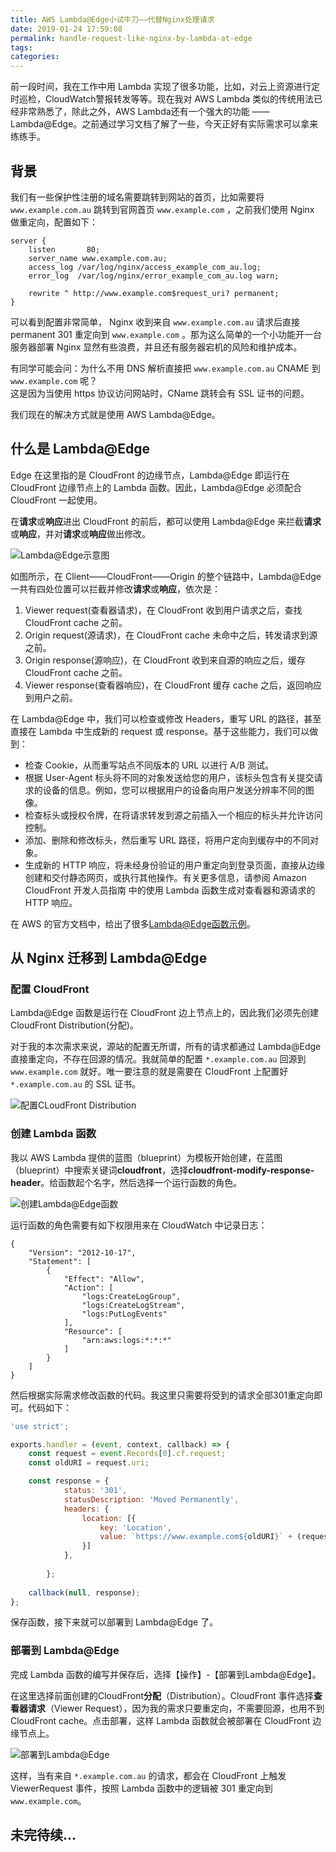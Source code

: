 ```yaml
---
title: AWS Lambda@Edge小试牛刀——代替Nginx处理请求
date: 2019-01-24 17:59:08
permalink: handle-request-like-nginx-by-lambda-at-edge
tags:
categories:
---
```


前一段时间，我在工作中用 Lambda 实现了很多功能，比如，对云上资源进行定时巡检，CloudWatch警报转发等等。现在我对 AWS Lambda 类似的传统用法已经非常熟悉了，除此之外，AWS Lambda还有一个强大的功能 —— Lambda@Edge。之前通过学习文档了解了一些，今天正好有实际需求可以拿来练练手。
<!--more-->

## 背景

我们有一些保护性注册的域名需要跳转到网站的首页，比如需要将 `www.example.com.au` 跳转到官网首页 `www.example.com` ，之前我们使用 Nginx 做重定向，配置如下：
```
server {
    listen       80;
    server_name www.example.com.au;
    access_log /var/log/nginx/access_example_com_au.log;
    error_log  /var/log/nginx/error_example_com_au.log warn;

    rewrite ^ http://www.example.com$request_uri? permanent;
}
```

可以看到配置非常简单， Nginx 收到来自 `www.example.com.au` 请求后直接 permanent 301 重定向到 `www.example.com` 。那为这么简单的一个小功能开一台服务器部署 Nginx 显然有些浪费，并且还有服务器宕机的风险和维护成本。

有同学可能会问：为什么不用 DNS 解析直接把 `www.example.com.au` CNAME 到 `www.example.com` 呢？  
这是因为当使用 https 协议访问网站时，CName 跳转会有 SSL 证书的问题。

我们现在的解决方式就是使用 AWS Lambda@Edge。



## 什么是 Lambda@Edge

Edge 在这里指的是 CloudFront 的边缘节点，Lambda@Edge 即运行在 CloudFront 边缘节点上的 Lambda 函数。因此，Lambda@Edge 必须配合 CloudFront 一起使用。

在**请求**或**响应**进出 CloudFront 的前后，都可以使用 Lambda@Edge 来拦截**请求**或**响应**，并对**请求**或**响应**做出修改。

![Lambda@Edge示意图](https://docs.aws.amazon.com/zh_cn/lambda/latest/dg/images/cloudfront-events-that-trigger-lambda-functions.png)

如图所示，在 Client——CloudFront——Origin 的整个链路中，Lambda@Edge 一共有四处位置可以拦截并修改**请求**或**响应**，依次是：

1. Viewer request(查看器请求)，在 CloudFront 收到用户请求之后，查找 CloudFront cache 之前。
2. Origin request(源请求)，在 CloudFront cache 未命中之后，转发请求到源之前。
3. Origin response(源响应)，在 CloudFront 收到来自源的响应之后，缓存 CloudFront cache 之前。
4. Viewer response(查看器响应)，在 CloudFront 缓存 cache 之后，返回响应到用户之前。

在 Lambda@Edge 中，我们可以检查或修改 Headers，重写 URL 的路径，甚至直接在 Lambda 中生成新的 request 或 response。基于这些能力，我们可以做到：

- 检查 Cookie，从而重写站点不同版本的 URL 以进行 A/B 测试。
- 根据 User-Agent 标头将不同的对象发送给您的用户，该标头包含有关提交请求的设备的信息。例如，您可以根据用户的设备向用户发送分辨率不同的图像。
- 检查标头或授权令牌，在将请求转发到源之前插入一个相应的标头并允许访问控制。
- 添加、删除和修改标头，然后重写 URL 路径，将用户定向到缓存中的不同对象。
- 生成新的 HTTP 响应，将未经身份验证的用户重定向到登录页面，直接从边缘创建和交付静态网页，或执行其他操作。有关更多信息，请参阅 Amazon CloudFront 开发人员指南 中的使用 Lambda 函数生成对查看器和源请求的 HTTP 响应。

在 AWS 的官方文档中，给出了很多[Lambda@Edge函数示例](https://docs.aws.amazon.com/zh_cn/AmazonCloudFront/latest/DeveloperGuide/lambda-examples.html)。


## 从 Nginx 迁移到 Lambda@Edge

### 配置 CloudFront

Lambda@Edge 函数是运行在 CloudFront 边上节点上的，因此我们必须先创建 CloudFront Distribution(分配)。

对于我的本次需求来说，源站的配置无所谓，所有的请求都通过 Lambda@Edge 直接重定向，不存在回源的情况。我就简单的配置 `*.example.com.au` 回源到 `www.example.com` 就好。唯一要注意的就是需要在 CloudFront 上配置好 `*.example.com.au` 的 SSL 证书。

![配置CLoudFront Distribution](https://blog-1252856176.file.myqcloud.com/post/handle-request-like-nginx-by-lambda-at-edge/create-cloudfront-distribution.png)

### 创建 Lambda 函数

我以 AWS Lambda 提供的蓝图（blueprint）为模板开始创建，在蓝图（blueprint）中搜索关键词**cloudfront**，选择**cloudfront-modify-response-header**。给函数起个名字，然后选择一个运行函数的角色。

![创建Lambda@Edge函数](https://blog-1252856176.file.myqcloud.com/post/handle-request-like-nginx-by-lambda-at-edge/create-lambda-at-edge-by-blueprint.png)

运行函数的角色需要有如下权限用来在 CloudWatch 中记录日志：
```
{
    "Version": "2012-10-17",
    "Statement": [
        {
            "Effect": "Allow",
            "Action": [
                "logs:CreateLogGroup",
                "logs:CreateLogStream",
                "logs:PutLogEvents"
            ],
            "Resource": [
                "arn:aws:logs:*:*:*"
            ]
        }
    ]
}
```

然后根据实际需求修改函数的代码。我这里只需要将受到的请求全部301重定向即可。代码如下：
```javascript
'use strict';

exports.handler = (event, context, callback) => {
    const request = event.Records[0].cf.request;
    const oldURI = request.uri;

    const response = {
            status: '301',
            statusDescription: 'Moved Permanently',
            headers: {
                location: [{
                    key: 'Location',
                    value: `https://www.example.com${oldURI}` + (request.querystring?('?'+request.querystring):''),
                }]
            },
            
        };
    
    callback(null, response);
};

```

保存函数，接下来就可以部署到 Lambda@Edge 了。

### 部署到 Lambda@Edge

完成 Lambda 函数的编写并保存后，选择【操作】-【部署到Lambda@Edge】。

在这里选择前面创建的CloudFront**分配**（Distribution）。CloudFront 事件选择**查看器请求**（Viewer Request），因为我的需求只要重定向，不需要回源，也用不到 CloudFront cache。点击部署，这样 Lambda 函数就会被部署在 CloudFront 边缘节点上。

![部署到Lambda@Edge](https://blog-1252856176.file.myqcloud.com/post/handle-request-like-nginx-by-lambda-at-edge/deploy-lambda-at-edge.png)

这样，当有来自 `*.example.com.au` 的请求，都会在 CloudFront 上触发 ViewerRequest 事件，按照 Lambda 函数中的逻辑被 301 重定向到 `www.example.com`。

## 未完待续...






